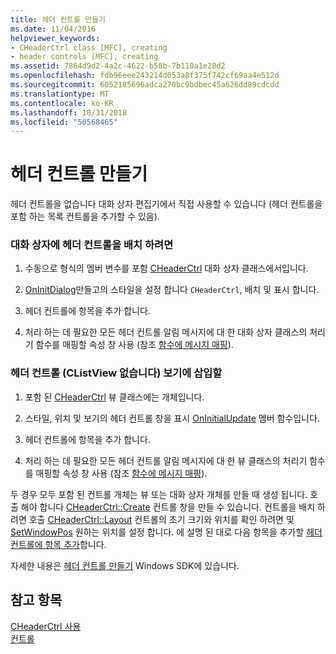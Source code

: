 ```yaml
---
title: 헤더 컨트롤 만들기
ms.date: 11/04/2016
helpviewer_keywords:
- CHeaderCtrl class [MFC], creating
- header controls [MFC], creating
ms.assetid: 7864d9d2-4a2c-4622-b58b-7b110a1e28d2
ms.openlocfilehash: fdb96eee243214d053a8f375f742cf69aa4e512d
ms.sourcegitcommit: 6052185696adca270bc9bdbec45a626dd89cdcdd
ms.translationtype: MT
ms.contentlocale: ko-KR
ms.lasthandoff: 10/31/2018
ms.locfileid: "50568465"
---
```

# <a name="creating-the-header-control"></a>헤더 컨트롤 만들기

헤더 컨트롤을 없습니다 대화 상자 편집기에서 직접 사용할 수 있습니다 (헤더 컨트롤을 포함 하는 목록 컨트롤을 추가할 수 있음).

### <a name="to-put-a-header-control-in-a-dialog-box"></a>대화 상자에 헤더 컨트롤을 배치 하려면

1. 수동으로 형식의 멤버 변수를 포함 [CHeaderCtrl](../mfc/reference/cheaderctrl-class.md) 대화 상자 클래스에서입니다.

1. [OnInitDialog](../mfc/reference/cdialog-class.md#oninitdialog)만들고의 스타일을 설정 합니다 `CHeaderCtrl`, 배치 및 표시 합니다.

1. 헤더 컨트롤에 항목을 추가 합니다.

1. 처리 하는 데 필요한 모든 헤더 컨트롤 알림 메시지에 대 한 대화 상자 클래스의 처리기 함수를 매핑할 속성 창 사용 (참조 [함수에 메시지 매핑](../mfc/reference/mapping-messages-to-functions.md)).

### <a name="to-put-a-header-control-in-a-view-not-a-clistview"></a>헤더 컨트롤 (CListView 없습니다) 보기에 삽입할

1. 포함 된 [CHeaderCtrl](../mfc/reference/cheaderctrl-class.md) 뷰 클래스에는 개체입니다.

1. 스타일, 위치 및 보기의 헤더 컨트롤 창을 표시 [OnInitialUpdate](../mfc/reference/cview-class.md#oninitialupdate) 멤버 함수입니다.

1. 헤더 컨트롤에 항목을 추가 합니다.

1. 처리 하는 데 필요한 모든 헤더 컨트롤 알림 메시지에 대 한 뷰 클래스의 처리기 함수를 매핑할 속성 창 사용 (참조 [함수에 메시지 매핑](../mfc/reference/mapping-messages-to-functions.md)).

두 경우 모두 포함 된 컨트롤 개체는 뷰 또는 대화 상자 개체를 만들 때 생성 됩니다. 호출 해야 합니다 [CHeaderCtrl::Create](../mfc/reference/cheaderctrl-class.md#create) 컨트롤 창을 만들 수 있습니다. 컨트롤을 배치 하려면 호출 [CHeaderCtrl::Layout](../mfc/reference/cheaderctrl-class.md#layout) 컨트롤의 초기 크기와 위치를 확인 하려면 및 [SetWindowPos](../mfc/reference/cwnd-class.md#setwindowpos) 원하는 위치를 설정 합니다. 에 설명 된 대로 다음 항목을 추가할 [헤더 컨트롤에 항목 추가](../mfc/adding-items-to-the-header-control.md)합니다.

자세한 내용은 [헤더 컨트롤 만들기](/windows/desktop/Controls/header-controls) Windows SDK에 있습니다.

## <a name="see-also"></a>참고 항목

[CHeaderCtrl 사용](../mfc/using-cheaderctrl.md)<br/>
[컨트롤](../mfc/controls-mfc.md)

